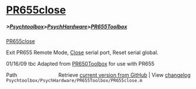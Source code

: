 # [PR655close](PR655close)
##### >[Psychtoolbox](Psychtoolbox)>[PsychHardware](PsychHardware)>[PR655Toolbox](PR655Toolbox)

[PR655close](PR655close)  
  
Exit PR655 Remote Mode, [Close](Close) serial port, Reset serial global.  
  
01/16/09    tbc   Adapted from [PR650Toolbox](PR650Toolbox) for use with PR655  
  




<div class="code_header" style="text-align:right;">
  <span style="float:left;">Path&nbsp;&nbsp;</span> <span class="counter">Retrieve <a href=
  "https://raw.github.com/Psychtoolbox-3/Psychtoolbox-3/beta/Psychtoolbox/PsychHardware/PR655Toolbox/PR655close.m">current version from GitHub</a> | View <a href=
  "https://github.com/Psychtoolbox-3/Psychtoolbox-3/commits/beta/Psychtoolbox/PsychHardware/PR655Toolbox/PR655close.m">changelog</a></span>
</div>
<div class="code">
  <code>Psychtoolbox/PsychHardware/PR655Toolbox/PR655close.m</code>
</div>

